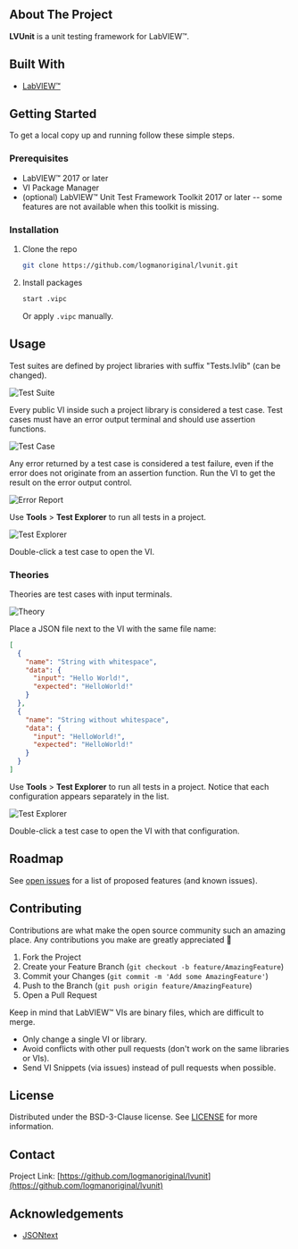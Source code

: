 <!-- ABOUT THE PROJECT -->
## About The Project
**LVUnit** is a unit testing framework for LabVIEW&trade;.

## Built With
* [LabVIEW&trade;](https://ni.com/labview)

<!-- GETTING STARTED -->
## Getting Started
To get a local copy up and running follow these simple steps.

### Prerequisites
* LabVIEW&trade; 2017 or later
* VI Package Manager
* (optional) LabVIEW&trade; Unit Test Framework Toolkit 2017 or later -- some features are not available when this toolkit is missing.

### Installation
1. Clone the repo
    ```sh
    git clone https://github.com/logmanoriginal/lvunit.git
    ```
2. Install packages
    ```sh
    start .vipc
    ```
    Or apply `.vipc` manually.

<!-- USAGE EXAMPLES -->
## Usage
Test suites are defined by project libraries with suffix "Tests.lvlib" (can be changed).

![Test Suite](.github/images/example1-project.png)

Every public VI inside such a project library is considered a test case. Test cases must have an error output terminal and should use assertion functions.

![Test Case](.github/images/example1-testcase.png)

Any error returned by a test case is considered a test failure, even if the error does not originate from an assertion function. Run the VI to get the result on the error output control.

![Error Report](.github/images/example1-error.png)

Use **Tools** > **Test Explorer** to run all tests in a project.

![Test Explorer](.github/images/example1-testexplorer.png)

Double-click a test case to open the VI.

### Theories
Theories are test cases with input terminals.

![Theory](.github/images/example2-theory.png)

Place a JSON file next to the VI with the same file name:
```JSON
[
  {
    "name": "String with whitespace",
    "data": {
      "input": "Hello World!",
      "expected": "HelloWorld!"
    }
  },
  {
    "name": "String without whitespace",
    "data": {
      "input": "HelloWorld!",
      "expected": "HelloWorld!"
    }
  }
]
```

Use **Tools** > **Test Explorer** to run all tests in a project. Notice that each configuration appears separately in the list.

![Test Explorer](.github/images/example2-testexplorer.png)

Double-click a test case to open the VI with that configuration.

<!-- ROADMAP -->
## Roadmap
See [open issues](https://github.com/logmanoriginal/lvunit/issues) for a list of proposed features (and known issues).

<!-- CONTRIBUTING -->
## Contributing
Contributions are what make the open source community such an amazing place. Any contributions you make are greatly appreciated :sparkling_heart:

1. Fork the Project
2. Create your Feature Branch (`git checkout -b feature/AmazingFeature`)
3. Commit your Changes (`git commit -m 'Add some AmazingFeature'`)
4. Push to the Branch (`git push origin feature/AmazingFeature`)
5. Open a Pull Request

Keep in mind that LabVIEW&trade; VIs are binary files, which are difficult to merge.
- Only change a single VI or library.
- Avoid conflicts with other pull requests (don't work on the same libraries or VIs).
- Send VI Snippets (via issues) instead of pull requests when possible.

<!-- LICENSE -->
## License
Distributed under the BSD-3-Clause license. See [LICENSE](LICENSE) for more information.

<!-- CONTACT -->
## Contact

Project Link: [https://github.com/logmanoriginal/lvunit](https://github.com/logmanoriginal/lvunit)

<!-- ACKNOWLEDGEMENTS -->
## Acknowledgements
* [JSONtext](https://bitbucket.org/drjdpowell/jsontext)
